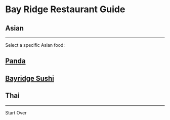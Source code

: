 # Bay Ridge Restaurant Guide
## Asian
---
Select a specific Asian food:
## [Panda](https://www.pandabrooklyn.com/)
## [Bayridge Sushi](http://www.brsushi.com/)
## Thai
---
Start Over